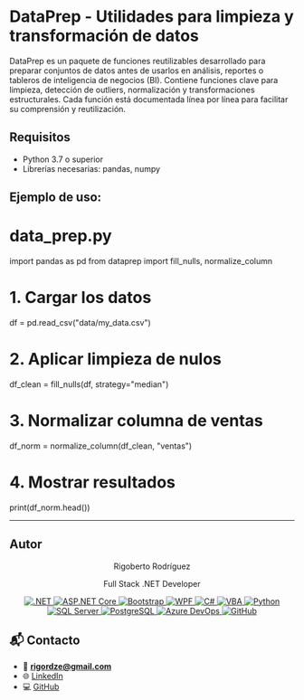 # DataPrep - Utilidades para limpieza y transformación de datos

DataPrep es un paquete de funciones reutilizables desarrollado para preparar conjuntos de datos antes de usarlos en análisis, reportes o tableros de inteligencia de negocios (BI). Contiene funciones clave para limpieza, detección de outliers, normalización y transformaciones estructurales. Cada función está documentada línea por línea para facilitar su comprensión y reutilización.

## Requisitos

- Python 3.7 o superior  
- Librerías necesarias: pandas, numpy

## Ejemplo de uso: 
# data_prep.py

import pandas as pd
from dataprep import fill_nulls, normalize_column

# 1. Cargar los datos
df = pd.read_csv("data/my_data.csv")

# 2. Aplicar limpieza de nulos
df_clean = fill_nulls(df, strategy="median")

# 3. Normalizar columna de ventas
df_norm = normalize_column(df_clean, "ventas")

# 4. Mostrar resultados
print(df_norm.head())


---

## Autor
<p align="center">
Rigoberto Rodríguez 
</p>
<p align="center">
Full Stack .NET Developer 
</p>

<p align="center">
  <a href="https://dotnet.microsoft.com/" target="_blank">
    <img alt=".NET" src="https://img.shields.io/badge/.NET-512BD4?style=for-the-badge&logo=.net&logoColor=white" />
  </a>
  <a href="https://dotnet.microsoft.com/apps/aspnet" target="_blank">
    <img alt="ASP.NET Core" src="https://img.shields.io/badge/ASP.NET_Core-512BD4?style=for-the-badge&logo=dotnet&logoColor=white" />
  </a>
  <a href="https://getbootstrap.com/" target="_blank">
    <img alt="Bootstrap" src="https://img.shields.io/badge/Bootstrap-563D7C?style=for-the-badge&logo=bootstrap&logoColor=white" />
  </a>
  <a href="https://learn.microsoft.com/en-us/dotnet/desktop/wpf/" target="_blank">
    <img alt="WPF" src="https://img.shields.io/badge/WPF-512BD4?style=for-the-badge&logo=windows&logoColor=white" />
  </a>
  <a href="https://learn.microsoft.com/en-us/dotnet/csharp/" target="_blank">
    <img alt="C#" src="https://img.shields.io/badge/C%23-239120?style=for-the-badge&logo=csharp&logoColor=white" />
  </a>
  <a href="https://docs.microsoft.com/en-us/office/vba/api/overview/excel" target="_blank">
    <img alt="VBA" src="https://img.shields.io/badge/VBA-1E77B0?style=for-the-badge&logo=microsoft-excel&logoColor=white" />
  </a>
  <a href="https://www.python.org/" target="_blank">
    <img alt="Python" src="https://img.shields.io/badge/Python-3776AB?style=for-the-badge&logo=python&logoColor=white" />
  </a>
  <a href="https://www.microsoft.com/en-us/sql-server" target="_blank">
    <img alt="SQL Server" src="https://img.shields.io/badge/SQL_Server-D92F2F?style=for-the-badge&logo=microsoft-sql-server&logoColor=white" />
  </a>
  <a href="https://www.postgresql.org/" target="_blank">
    <img alt="PostgreSQL" src="https://img.shields.io/badge/PostgreSQL-316192?style=for-the-badge&logo=postgresql&logoColor=white" />
  </a>
  <a href="https://azure.microsoft.com/services/devops/" target="_blank">
    <img alt="Azure DevOps" src="https://img.shields.io/badge/Azure_DevOps-0078D7?style=for-the-badge&logo=azure-devops&logoColor=white" />
  </a>
  <a href="https://github.com/" target="_blank">
    <img alt="GitHub" src="https://img.shields.io/badge/GitHub-181717?style=for-the-badge&logo=github&logoColor=white" />
  </a>
</p>

## 📬 Contacto

- 📧 **rigordze@gmail.com**
- 🌐 [LinkedIn](https://www.linkedin.com/in/rigoberto-rodriguez-dev/)
- 💻 [GitHub](https://github.com/rigordze-stack/rigordze-stack)
